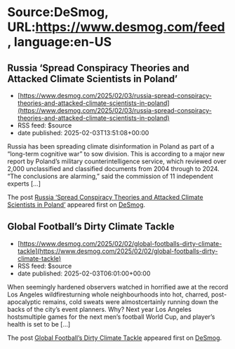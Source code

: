 # Source:DeSmog, URL:https://www.desmog.com/feed, language:en-US

## Russia ‘Spread Conspiracy Theories and Attacked Climate Scientists in Poland’
 - [https://www.desmog.com/2025/02/03/russia-spread-conspiracy-theories-and-attacked-climate-scientists-in-poland](https://www.desmog.com/2025/02/03/russia-spread-conspiracy-theories-and-attacked-climate-scientists-in-poland)
 - RSS feed: $source
 - date published: 2025-02-03T13:51:08+00:00

<p>Russia has been spreading climate disinformation in Poland as part of a “long-term cognitive war” to sow division. This is according to a major new report by Poland&#8217;s military counterintelligence service, which reviewed over 2,000 unclassified and classified documents from 2004 through to 2024. “The conclusions are alarming,” said the commission of 11 independent experts [&#8230;]</p>
<p>The post <a href="https://www.desmog.com/2025/02/03/russia-spread-conspiracy-theories-and-attacked-climate-scientists-in-poland/" data-wpel-link="internal">Russia ‘Spread Conspiracy Theories and Attacked Climate Scientists in Poland’</a> appeared first on <a href="https://www.desmog.com" data-wpel-link="internal">DeSmog</a>.</p>

## Global Football’s Dirty Climate Tackle
 - [https://www.desmog.com/2025/02/02/global-footballs-dirty-climate-tackle](https://www.desmog.com/2025/02/02/global-footballs-dirty-climate-tackle)
 - RSS feed: $source
 - date published: 2025-02-03T06:01:00+00:00

<p>When seemingly hardened observers watched in horrified awe at the record Los Angeles wildfiresturning whole neighbourhoods into hot, charred, post-apocalyptic remains, cold sweats were almostcertainly running down the backs of the city’s event planners. Why? Next year Los Angeles hostsmultiple games for the next men’s football World Cup, and player’s health is set to be [&#8230;]</p>
<p>The post <a href="https://www.desmog.com/2025/02/02/global-footballs-dirty-climate-tackle/" data-wpel-link="internal">Global Football’s Dirty Climate Tackle</a> appeared first on <a href="https://www.desmog.com" data-wpel-link="internal">DeSmog</a>.</p>

